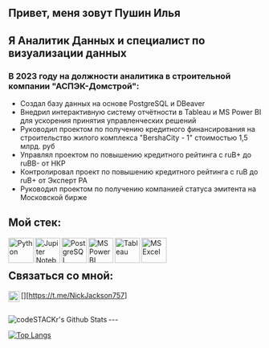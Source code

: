 ## Привет, меня зовут Пушин Илья

## Я Аналитик Данных и специалист по визуализации данных
### В 2023 году на должности аналитика в строительной компании "АСПЭК-Домстрой":
- Создал базу данных на основе PostgreSQL и DBeaver
- Внедрил интерактивную систему отчётности в Tableau и MS Power BI для ускорения принятия управленческих решений
- Руководил проектом по получению кредитного финансирования на строительство жилого комплекса "BershaCity - 1" стоимостью 1,5 млрд. руб
- Управлял проектом по повышению кредитного рейтинга с ruB+ до ruBB- от НКР
- Контролировал проект по повышению кредитного рейтинга с ruB до ruB+ от Эксперт РА
- Руководил проектом по получению компанией статуса эмитента на Московской бирже

## Мой стек: 
<img align="left" alt="Python" width="50px" src="https://www.svgrepo.com/show/452091/python.svg" />
<img align="left" alt="Jupiter Notebook" width="50px" src="https://jupyter.org/assets/homepage/main-logo.svg" />
<img align="left" alt="PostgreSQL" width="50px" src="https://www.svgrepo.com/show/303301/postgresql-logo.svg" />
<img align="left" alt="MS Power BI" width="50px" src="https://upload.wikimedia.org/wikipedia/commons/c/cf/New_Power_BI_Logo.svg" />
<img align="left" alt="Tableau" width="50px" src="https://www.svgrepo.com/show/354428/tableau-icon.svg" />
<img align="left" alt="MS Excel" width="50px" src="https://www.svgrepo.com/show/452066/ms-excel.svg" />

<br />
<br />

## Связаться со мной:
[<img align="left" alt="NickJackson757 | Telegram" width="22px" src="https://www.svgrepo.com/show/452115/telegram.svg" />][https://t.me/NickJackson757]

<br />
---

<img align="left" alt="codeSTACKr's Github Stats" src="https://github-readme-stats.vercel.app/api?username=opa-oz&show_icons=true&hide_border=true" />

[![Top Langs](https://github-readme-stats.vercel.app/api/top-langs/?username=opa-oz&hide=jupyter,css,scss,html,c,makefile,dockerfile,shell,cmake)](https://github.com/PushinIlya/github-readme-stats)

